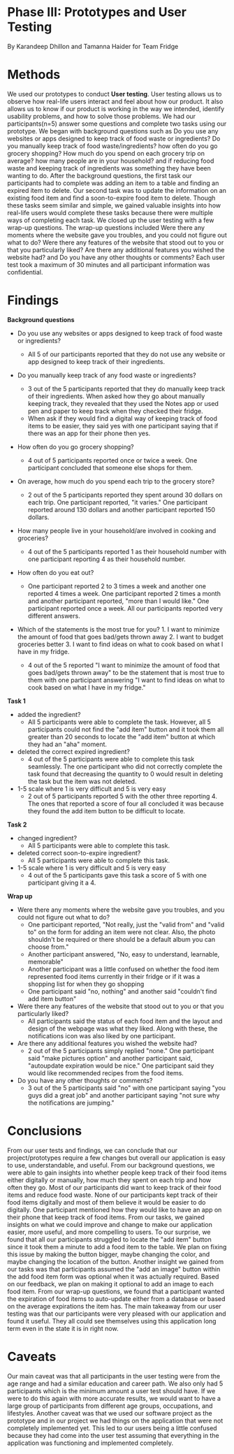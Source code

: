 # Phase III: Prototypes and User Testing

By Karandeep Dhillon and Tamanna Haider for Team Fridge


# Methods
We used our prototypes to conduct **User testing**. User testing allows us to observe how real-life users interact and feel about how our product. It also allows us to know if our product is working in the way we intended, identify usability problems, and how to solve those problems. We had our participants(n=5) answer some questions and complete two tasks using our prototype. We began with background questions such as Do you use any websites or apps designed to keep track of food waste or ingredients? Do you manually keep track of food waste/ingredients? how often do you go grocery shopping? How much do you spend on each grocery trip on average? how many people are in your household? and if reducing food waste and keeping track of ingredients was something they have been wanting to do. After the background questions, the first task our participants had to complete was adding an item to a table and finding an expired item to delete. Our second task was to update the information on an existing food item and find a soon-to-expire food item to delete. Though these tasks seem similar and simple, we gained valuable insights into how real-life users would complete these tasks because there were multiple ways of completing each task. We closed up the user testing with a few wrap-up questions. The wrap-up questions included Were there any moments where the website gave you troubles, and you could not figure out what to do? Were there any features of the website that stood out to you or that you particularly liked? Are there any additional features you wished the website had? and Do you have any other thoughts or comments? Each user test took a maximum of 30 minutes and all participant information was confidential. 

# Findings
**Background questions**
* Do you use any websites or apps designed to keep track of food waste or ingredients? 
  * All 5 of our participants reported that they do not use any website or app designed to keep track of their ingredients. 
 
* Do you manually keep track of any food waste or ingredients?
  * 3 out of the 5 participants reported that they do manually keep track of their ingredients. When asked how they go about manually keeping track, they revealed that they used the Notes app or used pen and paper to keep track when they checked their fridge.
  * When ask if they would find a digital way of keeping track of food items to be easier, they said yes with one participant saying that if there was an app for their phone then yes. 
* How often do you go grocery shopping?
  * 4 out of 5 participants reported once or twice a week. One participant concluded that someone else shops for them. 
* On average, how much do you spend each trip to the grocery store?
  * 2 out of the 5 participants reported they spent around 30 dollars on each trip. One participant reported, "it varies." One participant reported around 130 dollars and another participant reported 150 dollars. 
* How many people live in your household/are involved in cooking and groceries?
  * 4 out of the 5 participants reported 1 as their household number with one participant reporting 4 as their household number.
* How often do you eat out?
  * One participant reported 2 to 3 times a week and another one reported 4 times a week. One participant reported 2 times a month and another participant reported, "more than I would like." One participant reported once a week. All our participants reported very different answers. 
* Which of the statements is the most true for you? 1. I want to minimize the amount of food that goes bad/gets thrown away 2. I want to budget groceries better 3. I want to find ideas on what to cook based on what I have in my fridge.
  * 4 out of the 5 reported "I want to minimize the amount of food that goes bad/gets thrown away" to be the statement that is most true to them with one participant answering "I want to find ideas on what to cook based on what I have in my fridge."
 
 **Task 1** 
 * added the ingredient?
     * All 5 participants were able to complete the task. However, all 5 participants could not find the "add item" button and it took them all greater than 20 seconds to locate the "add item" button at which they had an "aha" moment. 
 * deleted the correct expired ingredient?
     * 4 out of the 5 participants were able to complete this task seamlessly. The one participant who did not correctly complete the task found that decreasing the quantity to 0 would result in deleting the task but the item was not deleted. 
 * 1-5 scale where 1 is very difficult and 5 is very easy
     * 2 out of 5 participants reported 5 with the other three reporting 4. The ones that reported a score of four all concluded it was because they found the add item button to be difficult to locate.
   
**Task 2** 
* changed ingredient?
  * All 5 participants were able to complete this task.
* deleted correct soon-to-expire ingredient?
  * All 5 participants were able to complete this task.
* 1-5 scale where 1 is very difficult and 5 is very easy
  * 4 out of the 5 participants gave this task a score of 5 with one participant giving it a 4.

**Wrap up**
* Were there any moments where the website gave you troubles, and you could not figure out what to do?
   * One participant reported, "Not really, just the "valid from" and "valid to" on the form for adding an item were not clear. Also, the photo shouldn't be required or there should be a default album you can choose from."
   * Another participant answered, "No, easy to understand, learnable, memorable"
   * Another participant was a little confused on whether the food item represented food items currently in their fridge or if it was a shopping list for when they go shopping
   * One participant said "no, nothing" and another said "couldn't find add item button"
* Were there any features of the website that stood out to you or that you particularly liked?
   * All participants said the status of each food item and the layout and design of the webpage was what they liked. Along with these, the notifications icon was also liked by one participant.
* Are there any additional features you wished the website had?
  * 2 out of the 5 participants simply replied "none." One participant said "make pictures option" and another participant said, "autoupdate expiration would be nice." One participant said they would like recommended recipes from the food items. 
* Do you have any other thoughts or comments?
  * 3 out of the 5 participants said "no" with one participant saying "you guys did a great job" and another participant saying "not sure why the notifications are jumping."
  
# Conclusions
From our user tests and findings, we can conclude that our project/prototypes require a few changes but overall our application is easy to use, understandable, and useful. From our background questions, we were able to gain insights into whether people keep track of their food items either digitally or manually, how much they spent on each trip and how often they go. Most of our participants did want to keep track of their food items and reduce food waste. None of our participants kept track of their food items digitally and most of them believe it would be easier to do digitally. One participant mentioned how they would like to have an app on their phone that keep track of food items. From our tasks, we gained insights on what we could improve and change to make our application easier, more useful, and more compelling to users. To our surprise, we found that all our participants struggled to locate the "add item" button since it took them a minute to add a food item to the table. We plan on fixing this issue by making the button bigger, maybe changing the color, and maybe changing the location of the button. Another insight we gained from our tasks was that participants assumed the "add an image" button within the add food item form was optional when it was actually required. Based on our feedback, we plan on making it optional to add an image to each food item. From our wrap-up questions, we found that a participant wanted the expiration of food items to auto-update either from a database or based on the average expirations the item has. The main takeaway from our user testing was that our participants were very pleased with our application and found it useful. They all could see themselves using this application long term even in the state it is in right now. 
 

# Caveats
 Our main caveat was that all participants in the user testing were from the age range and had a similar education and career path. We also only had 5 participants which is the minimum amount a user test should have. If we were to do this again with more accurate results, we would want to have a large group of participants from different age groups, occupations, and lifestyles. Another caveat was that we used our software project as the prototype and in our project we had things on the application that were not completely implemented yet. This led to our users being a little confused because they had come into the user test assuming that everything in the application was functioning and implemented completely. 
